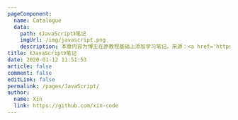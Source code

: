 ```yaml
---
pageComponent: 
  name: Catalogue
  data: 
    path: 《JavaScript》笔记
    imgUrl: /img/javascript.png
    description: 本章内容为博主在原教程基础上添加学习笔记。来源：<a href='https://wangdoc.com/javascript/' target='_blank'>JavaScript 教程</a>
title: 《JavaScript》笔记
date: 2020-01-12 11:51:53
article: false
comment: false
editLink: false
permalink: /pages/JavaScript/
author: 
  name: Xin
  link: https://github.com/xin-code
---
```


<br />